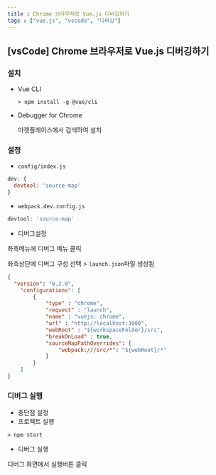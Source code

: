 ```yaml
---
title : Chrome 브라우저로 Vue.js 디버깅하기
tags : ["vue.js", "vscode", "디버깅"]
---
```




## [vsCode] Chrome 브라우저로 Vue.js 디버깅하기

### 설치

* Vue CLI 

  ```
  > npm install -g @vue/cli
  ```

* Debugger for Chrome 

  마켓플레이스에서 검색하여 설치 

### 설정

* `config/index.js` 

```javascript
dev: {
  devtool: 'source-map'
}
```

* `webpack.dev.config.js` 

```javascript
devtool: 'source-map'
```

* 디버그설정 

좌측메뉴에 디버그 메뉴 클릭 

좌측상단에 디버그 구성 선택 > `launch.json`파일 생성됨 

```json
{
  "version": "0.2.0",
    "configurations": [
        {
            "type" : "chrome",
            "request" : "launch",
            "name" : "vuejs: chrome",
            "url" : "http://localhost:3000",
            "webRoot" : "${workspaceFolder}/src",
            "breakOnLoad" : true,
            "sourceMapPathOverrides": {
                "webpack:///src/*": "${webRoot}/*"
            }
        }
    ]
}
```

### 디버그 실행

* 중단점 설정
* 프로젝트 실행

```
> npm start 
```

* 디버그 실행

디버그 화면에서 실행버튼 클릭
